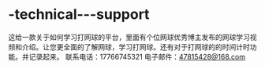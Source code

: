# -technical---support
这给一款关于如何学习打网球的平台，里面有个位网球优秀博主发布的网球学习视频和介绍。让您更全面的了解网球，学习打网球。还有对于打网球的的时间计时功能。并记录起来。
联系电话：17766745321 电子邮件：47815428@168.com

